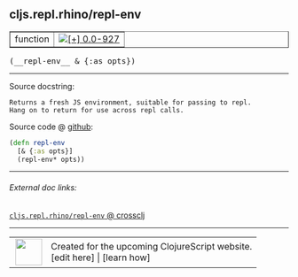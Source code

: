 ## cljs.repl.rhino/repl-env



 <table border="1">
<tr>
<td>function</td>
<td><a href="https://github.com/cljsinfo/cljs-api-docs/tree/0.0-927"><img valign="middle" alt="[+] 0.0-927" title="Added in 0.0-927" src="https://img.shields.io/badge/+-0.0--927-lightgrey.svg"></a> </td>
</tr>
</table>


 <samp>
(__repl-env__ & {:as opts})<br>
</samp>

---





Source docstring:

```
Returns a fresh JS environment, suitable for passing to repl.
Hang on to return for use across repl calls.
```


Source code @ [github](https://github.com/clojure/clojurescript/blob/r3153/src/clj/cljs/repl/rhino.clj#L221-L225):

```clj
(defn repl-env
  [& {:as opts}]
  (repl-env* opts))
```

<!--
Repo - tag - source tree - lines:

 <pre>
clojurescript @ r3153
└── src
    └── clj
        └── cljs
            └── repl
                └── <ins>[rhino.clj:221-225](https://github.com/clojure/clojurescript/blob/r3153/src/clj/cljs/repl/rhino.clj#L221-L225)</ins>
</pre>

-->

---



###### External doc links:

[`cljs.repl.rhino/repl-env` @ crossclj](http://crossclj.info/fun/cljs.repl.rhino/repl-env.html)<br>

---

 <table>
<tr><td>
<img valign="middle" align="right" width="48px" src="http://i.imgur.com/Hi20huC.png">
</td><td>
Created for the upcoming ClojureScript website.<br>
[edit here] | [learn how]
</td></tr></table>

[edit here]:https://github.com/cljsinfo/cljs-api-docs/blob/master/cljsdoc/cljs.repl.rhino/repl-env.cljsdoc
[learn how]:https://github.com/cljsinfo/cljs-api-docs/wiki/cljsdoc-files

<!--

This information was too distracting to show to readers, but I'll leave it
commented here since it is helpful to:

- pretty-print the data used to generate this document
- and show how to retrieve that data



The API data for this symbol:

```clj
{:ns "cljs.repl.rhino",
 :name "repl-env",
 :signature ["[& {:as opts}]"],
 :history [["+" "0.0-927"]],
 :type "function",
 :full-name-encode "cljs.repl.rhino/repl-env",
 :source {:code "(defn repl-env\n  [& {:as opts}]\n  (repl-env* opts))",
          :title "Source code",
          :repo "clojurescript",
          :tag "r3153",
          :filename "src/clj/cljs/repl/rhino.clj",
          :lines [221 225]},
 :full-name "cljs.repl.rhino/repl-env",
 :docstring "Returns a fresh JS environment, suitable for passing to repl.\nHang on to return for use across repl calls."}

```

Retrieve the API data for this symbol:

```clj
;; from Clojure REPL
(require '[clojure.edn :as edn])
(-> (slurp "https://raw.githubusercontent.com/cljsinfo/cljs-api-docs/catalog/cljs-api.edn")
    (edn/read-string)
    (get-in [:symbols "cljs.repl.rhino/repl-env"]))
```

-->

